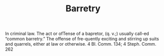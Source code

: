 ---
title: Barretry
letter: B
permalink: "/definitions/barretry.html"
body: In criminal law. The act or ofTense of a bapretor, (q. v.;) usually call-ed
  “common barretry.” The offense of fre-quently exciting and stirring up suits and
  quarrels, either at law or otherwise. 4 Bl. Comm. 134; 4 Steph. Comm. 262
published_at: '2018-07-07'
source: Black's Law Dictionary
layout: post
---